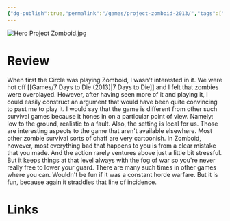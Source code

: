 ```yaml
---
{"dg-publish":true,"permalink":"/games/project-zomboid-2013/","tags":["games","streamed"],"created":"2024-11-20","updated":"2024-11-21"}
---
```



![Hero Project Zomboid.jpg](/img/user/Attachments/Hero%20Project%20Zomboid.jpg)

# Review

When first the Circle was playing Zomboid, I wasn't interested in it. We were hot off [[Games/7 Days to Die (2013)\|7 Days to Die]] and I felt that zombies were overplayed. However, after having seen more of it and playing it, I could easily construct an argument that would have been quite convincing to past me to play it. I would say that the game is different from other such survival games because it hones in on a particular point of view. Namely: low to the ground, realistic to a fault. Also, the setting is local for us. Those are interesting aspects to the game that aren't available elsewhere. Most other zombie survival sorts of chaff are very cartoonish. In Zomboid, however, most everything bad that happens to you is from a clear mistake that you made. And the action rarely ventures above just a little bit stressful. But it keeps things at that level always with the fog of war so you're never really free to lower your guard. There are many such times in other games where you can. Wouldn't be fun if it was a constant horde warfare. But it is fun, because again it straddles that line of incidence.

# Links
